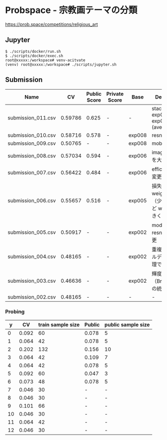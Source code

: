 # Probspace - 宗教画テーマの分類

https://prob.space/competitions/religious_art

## Jupyter

```
$ ./scripts/docker/run.sh
$ ./scripts/docker/exec.sh
root@xxxxx:/workspace# venv-acitvate
(venv) root@xxxxx:/workspace# ./scripts/jupyter.sh
```

## Submission

Name | CV | Public Score | Private Score | Base | Description
-- | -- | -- | -- | -- | --
submission_011.csv | 0.59786 | 0.625 | - | - |stacking: exp008, exp010 (average)
submission_010.csv | 0.58716 | 0.578 | - | exp008 |resnest50
submission_009.csv | 0.50765 | - | - | exp008 |mobilenetv3
submission_008.csv | 0.57034 | 0.594 | - | exp006 | image サイズを大きく
submission_007.csv | 0.56422 | 0.484 | - | exp006 | efficient_b2 に変更
submission_006.csv | 0.55657 | 0.516 | - | exp005 | 損失関数に weights を追加（少数クラスほど weight を大きく）
submission_005.csv | 0.50917 | - | - | exp002 | model を resnet50 に変更
submission_004.csv | 0.48165 | - | - | exp002 | 重複画像のラベルデータを後処理で埋める
submission_003.csv | 0.46636 | - | - | exp002 | 輝度（Brightness）の統一
submission_002.csv | 0.48165 | - | - | - | -

### Probing

y | CV | train sample size | Public | public sample size |
-- | -- | -- | -- | --
0 | 0.092 | 60 | 0.078 | 5
1 | 0.064 | 42 | 0.078 | 5
2 | 0.202 | 132 | 0.156 | 10
3 | 0.064 | 42 | 0.109 | 7
4 | 0.064 | 42 | 0.078 | 5
5 | 0.092 | 60 | 0.047 | 3
6 | 0.073 | 48 | 0.078 | 5
7 | 0.046 | 30 | - | -
8 | 0.046 | 30 | - | -
9 | 0.101 | 66 | - | -
10 | 0.046 | 30 | - | -
11 | 0.064 | 42 | - | -
12 | 0.046 | 30 | - | -
